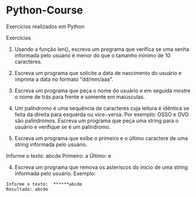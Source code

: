 # Python-Course
Exercicios realizados em Python

Exercícios

1) Usando a função len(), escreva um programa que verifica se uma senha informada pelo usuário é menor do que o tamanho mínimo de 10 caracteres.

2) Escreva um programa que solicite a data de nascimento do usuário e imprima a data no formato "dd/mm/aaa".




1) Escreva um programa que peça o nome do usuário e em seguida mostre o nome de trás para frente e somente em maiúsculas.

2) Um palíndromo é uma sequência de caracteres cuja leitura é idêntica se feita da direita para esquerda ou vice−versa. Por exemplo: OSSO e OVO são palíndromos. Escreva um programa que peça uma string para o usuário e verifique se é um palíndromo.

3) Escreva um programa que exibe o primeiro e o último caractere de uma string informada pelo usuário.


Informe o texto:  abcde
Primeiro: a
Último: e

4) Escreva um programa que remova os asteriscos do início de uma string informada pelo usuário. Exemplo:


```shell
Informe o texto:  ******abcde
Resultado: abcde
```
